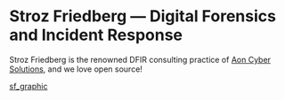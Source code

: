 # Stroz Friedberg — Digital Forensics and Incident Response

Stroz Friedberg is the renowned DFIR consulting practice of [Aon Cyber Solutions](https://www.aon.com/cyber-solutions), and we love open source!

[sf_graphic](https://user-images.githubusercontent.com/15266955/172167166-d145ee82-b77f-413b-940e-1fea1b3f1055.png)
